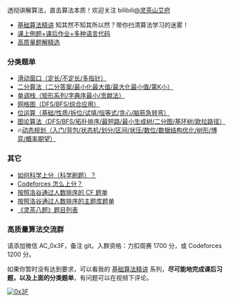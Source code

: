 透彻讲解算法，直击算法本质！欢迎关注 bilibili[@灵茶山艾府](https://space.bilibili.com/206214)

- [基础算法精讲](https://www.bilibili.com/video/BV1AP41137w7/) 知其然不知其所以然？带你扫清算法学习的迷雾！
- [课上例题+课后作业+多种语言代码](https://github.com/EndlessCheng/codeforces-go/blob/master/leetcode/README.md)
- [高质量题解精选](https://github.com/EndlessCheng/codeforces-go/blob/master/leetcode/SOLUTIONS.md)

### 分类题单

- [滑动窗口（定长/不定长/多指针）](https://leetcode.cn/circle/discuss/0viNMK/)
- [二分算法（二分答案/最小化最大值/最大化最小值/第K小）](https://leetcode.cn/circle/discuss/SqopEo/)
- [单调栈（矩形系列/字典序最小/贡献法）](https://leetcode.cn/circle/discuss/9oZFK9/)
- [网格图（DFS/BFS/综合应用）](https://leetcode.cn/circle/discuss/YiXPXW/)
- [位运算（基础/性质/拆位/试填/恒等式/贪心/脑筋急转弯）](https://leetcode.cn/circle/discuss/dHn9Vk/)
- [图论算法（DFS/BFS/拓扑排序/最短路/最小生成树/二分图/基环树/欧拉路径）](https://leetcode.cn/circle/discuss/01LUak/)
- 🔥[动态规划（入门/背包/状态机/划分/区间/状压/数位/数据结构优化/树形/博弈/概率期望）](https://leetcode.cn/circle/discuss/tXLS3i/)

### 其它

- [如何科学上分（科学刷题）？](https://www.bilibili.com/read/cv22332590/)
- [Codeforces 怎么上分？](https://www.zhihu.com/question/353734418/answer/2353160035)
- [按照洛谷通过人数排序的 CF 题单](https://www.luogu.com.cn/training/465300)
- [按照洛谷通过人数排序的主题库题单](https://www.luogu.com.cn/training/491073)
- [《灵茶八题》题目列表](https://www.luogu.com.cn/blog/endlesscheng/post-ling-cha-ba-ti-ti-mu-lie-biao)

### 高质量算法交流群

请添加微信 AC_0x3F，备注 git。入群资格：力扣周赛 1700 分，或 Codeforces 1200 分。

如果你暂时没有达到要求，可以看我的 [基础算法精讲](https://www.bilibili.com/video/BV1AP41137w7/) 系列，**尽可能地完成课后习题，以及上面的分类题单**，有问题可以在视频下评论。

[![0x3F](https://img.shields.io/badge/0x3F-MASTER%202208-orange?style=for-the-badge)](https://codeforces.com/profile/0x3F)

 <!-- 
<p align="left">
  <img src="https://github-readme-stats.vercel.app/api?username=EndlessCheng&show_icons=true&theme=tokyonight" alt="my github stats" width="450"/>&nbsp;
 <img src="https://github-readme-stats.vercel.app/api/top-langs/?username=EndlessCheng&layout=compact&theme=tokyonight" alt="languages" height="177">
</p>
-->
<!--
**EndlessCheng/EndlessCheng** is a ✨ _special_ ✨ repository because its `README.md` (this file) appears on your GitHub profile.

Here are some ideas to get you started:

- 🔭 I’m currently working on ...
- 🌱 I’m currently learning ...
- 👯 I’m looking to collaborate on ...
- 🤔 I’m looking for help with ...
- 💬 Ask me about ...
- 📫 How to reach me: ...
- 😄 Pronouns: ...
- ⚡ Fun fact: ...
-->
